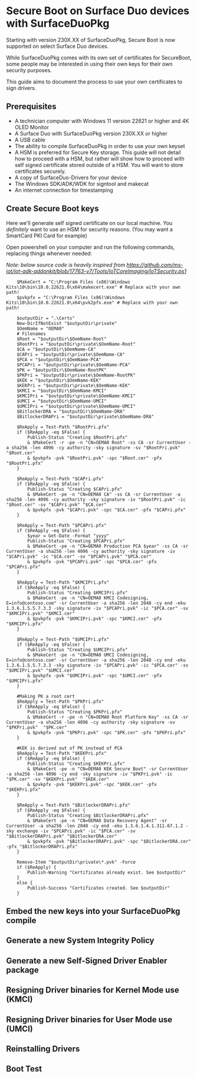 # Secure Boot on Surface Duo devices with SurfaceDuoPkg

Starting with version 230X.XX of SurfaceDuoPkg, Secure Boot is now supported on select Surface Duo devices.

While SurfaceDuoPkg comes with its own set of certificates for SecureBoot, some people may be interested in using their own keys for their own security purposes.

This guide aims to document the process to use your own certificates to sign drivers.

## Prerequisites

- A technician computer with Windows 11 version 22621 or higher and 4K OLED Monitor
- A Surface Duo with SurfaceDuoPkg version 230X.XX or higher
- A USB cable
- The ability to compile SurfaceDuoPkg in order to use your own keyset
- A HSM is preferred for Secure Key storage. This guide will not detail how to proceed with a HSM, but rather will show how to proceed with self signed certificate stored outside of a HSM. You will want to store certificates securely.
- A copy of SurfaceDuo-Drivers for your device
- The Windows SDK/ADK/WDK for signtool and makecat
- An internet connection for timestamping

## Create Secure Boot keys

Here we'll generate self signed certificate on our local machine. You _definitely_ want to use an HSM for security reasons. (You may want a SmartCard PKI Card for example)

Open powershell on your computer and run the following commands, replacing things whenever needed:

_Note: below source code is heavily inspired from https://github.com/ms-iot/iot-adk-addonkit/blob/17763-v7/Tools/IoTCoreImaging/IoTSecurity.ps1_

```pwsh
    $MakeCert = "C:\Program Files (x86)\Windows Kits\10\bin\10.0.22621.0\x64\makecert.exe" # Replace with your own path!
    $pvkpfx = "C:\Program Files (x86)\Windows Kits\10\bin\10.0.22621.0\x64\pvk2pfx.exe" # Replace with your own path!

    $outputDir = ".\Certs"
    New-DirIfNotExist "$outputDir\private"
    $OemName = "OEMA0"
    # Filenames
    $Root = "$outputDir\$OemName-Root"
    $RootPri = "$outputDir\private\$OemName-Root"
    $CA = "$outputDir\$OemName-CA"
    $CAPri = "$outputDir\private\$OemName-CA"
    $PCA = "$outputDir\$OemName-PCA"
    $PCAPri = "$outputDir\private\$OemName-PCA"
    $PK = "$outputDir\$OemName-RootPK"
    $PKPri = "$outputDir\private\$OemName-RootPK"
    $KEK = "$outputDir\$OemName-KEK"
    $KEKPri = "$outputDir\private\$OemName-KEK"
    $KMCI = "$outputDir\$OemName-KMCI"
    $KMCIPri = "$outputDir\private\$OemName-KMCI"
    $UMCI = "$outputDir\$OemName-UMCI"
    $UMCIPri = "$outputDir\private\$OemName-UMCI"
    $BitlockerDRA = "$outputDir\$OemName-DRA"
    $BitlockerDRAPri = "$outputDir\private\$OemName-DRA"

    $ReApply = Test-Path "$RootPri.pfx"
    if ($ReApply -eq $False) {
        Publish-Status "Creating $RootPri.pfx"
        & $MakeCert -r -pe -n "CN=OEMA0 Root" -ss CA -sr CurrentUser -a sha256 -len 4096 -cy authority -sky signature -sv "$RootPri.pvk" "$Root.cer"
        & $pvkpfx -pvk "$RootPri.pvk" -spc "$Root.cer" -pfx "$RootPri.pfx"
    }

    $ReApply = Test-Path "$CAPri.pfx"
    if ($ReApply -eq $False) {
        Publish-Status "Creating $CAPri.pfx"
        & $MakeCert -pe -n "CN=OEMA0 CA" -ss CA -sr CurrentUser -a sha256 -len 4096 -cy authority -sky signature -iv "$RootPri.pvk" -ic "$Root.cer" -sv "$CAPri.pvk" "$CA.cer"
        & $pvkpfx -pvk "$CAPri.pvk" -spc "$CA.cer" -pfx "$CAPri.pfx"
    }

    $ReApply = Test-Path "$PCAPri.pfx"
    if ($ReApply -eq $False) {
        $year = Get-Date -Format "yyyy"
        Publish-Status "Creating $PCAPri.pfx"
        & $MakeCert -pe -n "CN=OEMA0 Production PCA $year" -ss CA -sr CurrentUser -a sha256 -len 4096 -cy authority -sky signature -iv "$CAPri.pvk" -ic "$CA.cer" -sv "$PCAPri.pvk" "$PCA.cer"
        & $pvkpfx -pvk "$PCAPri.pvk" -spc "$PCA.cer" -pfx "$PCAPri.pfx"
    }

    $ReApply = Test-Path "$KMCIPri.pfx"
    if ($ReApply -eq $False) {
        Publish-Status "Creating $KMCIPri.pfx"
        & $MakeCert -pe -n "CN=OEMA0 KMCI Codesigning, E=info@contoso.com" -sr CurrentUser -a sha256 -len 2048 -cy end -eku 1.3.6.1.5.5.7.3.3 -sky signature -iv "$PCAPri.pvk" -ic "$PCA.cer" -sv "$KMCIPri.pvk" "$KMCI.cer"
        & $pvkpfx -pvk "$KMCIPri.pvk" -spc "$KMCI.cer" -pfx "$KMCIPri.pfx"
    }

    $ReApply = Test-Path "$UMCIPri.pfx"
    if ($ReApply -eq $False) {
        Publish-Status "Creating $UMCIPri.pfx"
        & $MakeCert -pe -n "CN=OEMA0 UMCI Codesigning, E=info@contoso.com" -sr CurrentUser -a sha256 -len 2048 -cy end -eku 1.3.6.1.5.5.7.3.3 -sky signature -iv "$PCAPri.pvk" -ic "$PCA.cer" -sv "$UMCIPri.pvk" "$UMCI.cer"
        & $pvkpfx -pvk "$UMCIPri.pvk" -spc "$UMCI.cer" -pfx "$UMCIPri.pfx"
    }

    #Making PK a root cert
    $ReApply = Test-Path "$PKPri.pfx"
    if ($ReApply -eq $False) {
        Publish-Status "Creating $PKPri.pfx"
        & $MakeCert -r -pe -n "CN=OEMA0 Root Platform Key" -ss CA -sr CurrentUser -a sha256 -len 4096 -cy authority -sky signature -sv "$PKPri.pvk"  "$PK.cer"
        & $pvkpfx -pvk "$PKPri.pvk" -spc "$PK.cer" -pfx "$PKPri.pfx"
    }

    #KEK is derived out of PK instead of PCA
    $ReApply = Test-Path "$KEKPri.pfx"
    if ($ReApply -eq $False) {
        Publish-Status "Creating $KEKPri.pfx"
        & $MakeCert -pe -n "CN=OEMA0 KEK Secure Boot" -sr CurrentUser -a sha256 -len 4096 -cy end -sky signature -iv "$PKPri.pvk" -ic "$PK.cer" -sv "$KEKPri.pvk"  "$KEK.cer"
        & $pvkpfx -pvk "$KEKPri.pvk" -spc "$KEK.cer" -pfx "$KEKPri.pfx"
    }

    $ReApply = Test-Path "$BitlockerDRAPri.pfx"
    if ($ReApply -eq $False) {
        Publish-Status "Creating $BitlockerDRAPri.pfx"
        & $MakeCert -pe -n "CN=OEMA0 Data Recovery Agent" -sr CurrentUser -a sha256 -len 2048 -cy end -eku 1.3.6.1.4.1.311.67.1.2 -sky exchange -iv "$PCAPri.pvk" -ic "$PCA.cer" -sv "$BitlockerDRAPri.pvk" "$BitlockerDRA.cer"
        & $pvkpfx -pvk "$BitlockerDRAPri.pvk" -spc "$BitlockerDRA.cer" -pfx "$BitlockerDRAPri.pfx"
    }

    Remove-Item "$outputDir\private\*.pvk" -Force
    if ($ReApply) {
        Publish-Warning "Certificates already exist. See $outputDir"
    }
    else {
        Publish-Success "Certificates created. See $outputDir"
    }
```

## Embed the new keys into your SurfaceDuoPkg compile

## Generate a new System Integrity Policy

## Generate a new Self-Signed Driver Enabler package

## Resigning Driver binaries for Kernel Mode use (KMCI)

## Resigning Driver binaries for User Mode use (UMCI)

## Reinstalling Drivers

## Boot Test
